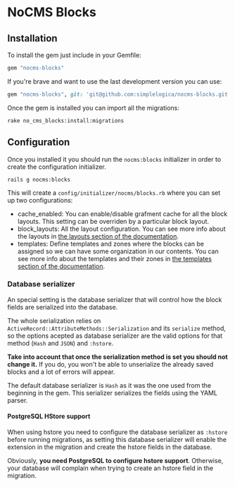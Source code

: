 # NoCMS Blocks

## Installation

To install the gem just include in your Gemfile:

```ruby
gem "nocms-blocks"
```

If you're brave and want to use the last development version you can use:

```ruby
gem "nocms-blocks", git: 'git@github.com:simplelogica/nocms-blocks.git'
```

Once the gem is installed you can import all the migrations:

```
rake no_cms_blocks:install:migrations
```

## Configuration

Once you installed it you should run the `nocms:blocks` initializer in order to
create the configuration initializer.

```
rails g nocms:blocks
```

This will create a `config/initializer/nocms/blocks.rb` where you can set up
two configurations:

* cache_enabled: You can enable/disable grafment cache for all the block
  layouts. This setting can be overriden by a particular block layout.
* block_layouts: All the layout configuration. You can see more info about the
  layouts in [the layouts section of the documentation](./layouts.md).
* templates: Define templates and zones where the blocks can be assigned so we
  can have some organization in our contents. You can see more info about the
  templates and their zones in [the templates section of the
  documentation](./templates.md).

### Database serializer

An special setting is the database serializer that will control how the block
fields are serialized into the database.

The whole serialization relies on
`ActiveRecord::AttributeMethods::Serialization` and its `serialize` method, so
the options acepted as database serializer are the valid options for that
method (`Hash` and `JSON`) and `:hstore`.

**Take into account that once the serialization method is set you should not
change it.** If you do, you won't be able to unserialize the already saved blocks
and a lot of errors will appear.

The default database serializer is `Hash` as it was the one used from the
beginning in the gem. This serializer serializes the fields using the YAML
parser.

#### PostgreSQL HStore support

When using hstore you need to configure the database serializer as `:hstore`
before running migrations, as setting this database serializer will enable the
extension in the migration and create the hstore fields in the database.

Obviously, **you need PostgreSQL to configure hstore support**. Otherwise, your
database will complain when trying to create an hstore field in the migration.
